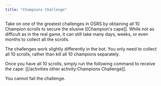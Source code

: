 ```yaml
---
title: "Champions Challenge"
---
```


Take on one of the greatest challenges in OSRS by obtaining all 10 Champion scrolls to secure the elusive [[Champion's cape]]. While not as difficult as in the real game, it can still take many days, weeks, or even months to collect all the scrolls.

The challenges work slightly differently in the bot. You only need to collect all 10 scrolls, rather than kill all 10 champions separately. 

Once you have all 10 scrolls, simply run the following command to receive the cape: [[/activities other activity\:Champions Challenge]].

You cannot fail the challenge.
